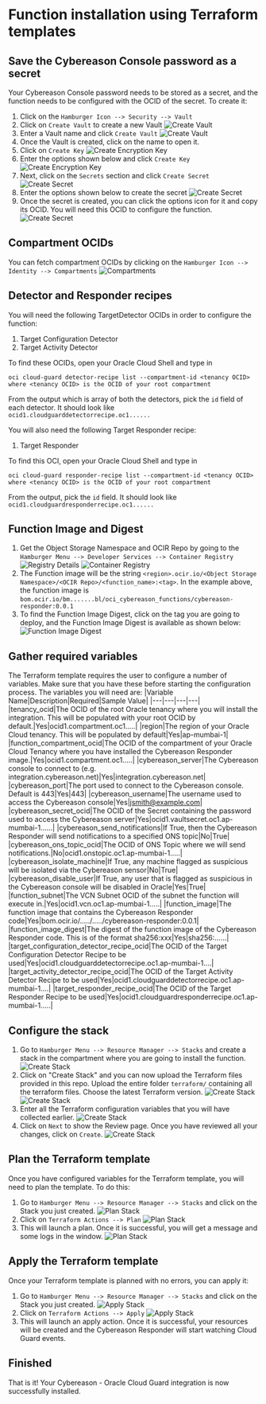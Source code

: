 # Function installation using Terraform templates

## Save the Cybereason Console password as a secret
Your Cybereason Console password needs to be stored as a secret, and the function needs to be configured with the OCID of the secret. To create it:
1. Click on the `Hamburger Icon --> Security --> Vault`
1. Click on `Create Vault` to create a new Vault
![Create Vault](images/create-vault-1.png)
1. Enter a Vault name and click `Create Vault`
![Create Vault](images/create-vault-2.png)
1. Once the Vault is created, click on the name to open it.
1. Click on `Create Key`
![Create Encryption Key](images/create-encryption-key-1.png)
1. Enter the options shown below and click `Create Key`
![Create Encryption Key](images/create-encryption-key-2.png)
1. Next, click on the `Secrets` section and click `Create Secret`
![Create Secret](images/create-secret-1.png)
1. Enter the options shown below to create the secret
![Create Secret](images/create-secret-2.png)
1. Once the secret is created, you can click the options icon for it and copy its OCID. You will need this OCID to configure the function.
![Create Secret](images/create-secret-3.png)

## Compartment OCIDs
You can fetch compartment OCIDs by clicking on the `Hamburger Icon --> Identity --> Compartments`
![Compartments](images/compartments.png)

## Detector and Responder recipes
You will need the following TargetDetector OCIDs in order to configure the function:
1. Target Configuration Detector
1. Target Activity Detector

To find these OCIDs, open your Oracle Cloud Shell and type in
```
oci cloud-guard detector-recipe list --compartment-id <tenancy OCID>
where <tenancy OCID> is the OCID of your root compartment
```
From the output which is array of both the detectors, pick the `id` field of each detector. It should look like `ocid1.cloudguarddetectorrecipe.oc1......`

You will also need the following Target Responder recipe:
1. Target Responder

To find this OCI, open your Oracle Cloud Shell and type in
```
oci cloud-guard responder-recipe list --compartment-id <tenancy OCID>
where <tenancy OCID> is the OCID of your root compartment
```
From the output, pick the `id` field. It should look like `ocid1.cloudguardresponderrecipe.oc1......`

## Function Image and Digest
1. Get the Object Storage Namespace and OCIR Repo by going to the `Hamburger Menu --> Developer Services --> Container Registry`
![Registry Details](images/registry-details.png)
![Container Registry](images/container-registry.png)
1. The Function image will be the string `<region>.ocir.io/<Object Storage Namespace>/<OCIR Repo>/<function_name>:<tag>`. In the example above, the function image is `bom.ocir.io/bm.......bl/oci_cybereason_functions/cybereason-responder:0.0.1`
1. To find the Function Image Digest, click on the tag you are going to deploy, and the Function Image Digest is available as shown below:
![Function Image Digest](images/fn-image-digest.png)


## Gather required variables
The Terraform template requires the user to configure a number of variables. Make sure that you have these before starting the configuration process. The variables you will need are:
|Variable Name|Description|Required|Sample Value|
|---|---|---|---|
|tenancy_ocid|The OCID of the root Oracle tenancy where you will install the integration. This will be populated with your root OCID by default.|Yes|ocid1.compartment.oc1.....|
|region|The region of your Oracle Cloud tenancy. This will be populated by default|Yes|ap-mumbai-1|
|function_compartment_ocid|The OCID of the compartment of your Oracle Cloud Tenancy where you have installed the Cybereason Responder image.|Yes|ocid1.compartment.oc1.....|
|cybereason_server|The Cybereason console to connect to (e.g. integration.cybereason.net)|Yes|integration.cybereason.net|
|cybereason_port|The port used to connect to the Cybereason console. Default is 443|Yes|443|
|cybereason_username|The username used to access the Cybereason console|Yes|jsmith@example.com|
|cybereason_secret_ocid|The OCID of the Secret containing the password used to access the Cybereason server|Yes|ocid1.vaultsecret.oc1.ap-mumbai-1......|
|cybereason_send_notifications|If True, then the Cybereason Responder will send notifications to a specified ONS topic|No|True|
|cybereason_ons_topic_ocid|The OCID of ONS Topic where we will send notifications.|No|ocid1.onstopic.oc1.ap-mumbai-1.....|
|cybereason_isolate_machine|If True, any machine flagged as suspicious will be isolated via the Cybereason sensor|No|True|
|cybereason_disable_user|If True, any user that is flagged as suspicious in the Cybereason console will be disabled in Oracle|Yes|True|
|function_subnet|The VCN Subnet OCID of the subnet the function will execute in.|Yes|ocid1.vcn.oc1.ap-mumbai-1.....|
|function_image|The function image that contains the Cybereason Responder code|Yes|bom.ocir.io/...../...../cybereason-responder:0.0.1|
|function_image_digest|The digest of the function image of the Cybereason Responder code. This is of the format sha256:xxx|Yes|sha256:......|
|target_configuration_detector_recipe_ocid|The OCID of the Target Configuration Detector Recipe to be used|Yes|ocid1.cloudguarddetectorrecipe.oc1.ap-mumbai-1....|
|target_activity_detector_recipe_ocid|The OCID of the Target Activity Detector Recipe to be used|Yes|ocid1.cloudguarddetectorrecipe.oc1.ap-mumbai-1....|
|target_responder_recipe_ocid|The OCID of the Target Responder Recipe to be used|Yes|ocid1.cloudguardresponderrecipe.oc1.ap-mumbai-1.....|

## Configure the stack
1. Go to `Hamburger Menu --> Resource Manager --> Stacks` and create a stack in the compartment where you are going to install the function.
![Create Stack](images/create-stack-1.png)
1. Click on "Create Stack" and you can now upload the Terraform files provided in this repo. Upload the entire folder `terraform/` containing all the terraform files. Choose the latest Terraform version.
![Create Stack](images/create-stack-2.png)
![Create Stack](images/create-stack-3.png)
1. Enter all the Terraform configuration variables that you will have collected earlier.
![Create Stack](images/create-stack-4.png)
1. Click on `Next` to show the Review page. Once you have reviewed all your changes, click on `Create`.
![Create Stack](images/create-stack-5.png)

## Plan the Terraform template
Once you have configured variables for the Terraform template, you will need to plan the template. To do this:
1. Go to `Hamburger Menu --> Resource Manager --> Stacks` and click on the Stack you just created.
![Plan Stack](images/plan-stack-1.png)
1. Click on `Terraform Actions --> Plan`
![Plan Stack](images/plan-stack-2.png)
1. This will launch a plan. Once it is successful, you will get a message and some logs in the window.
![Plan Stack](images/plan-stack-3.png)

## Apply the Terraform template
Once your Terraform template is planned with no errors, you can apply it:
1. Go to `Hamburger Menu --> Resource Manager --> Stacks` and click on the Stack you just created.
![Apply Stack](images/plan-stack-1.png)
1. Click on `Terraform Actions --> Apply`
![Apply Stack](images/apply-stack-1.png)
1. This will launch an apply action. Once it is successful, your resources will be created and the Cybereason Responder will start watching Cloud Guard events.

## Finished
That is it! Your Cybereason - Oracle Cloud Guard integration is now successfully installed.